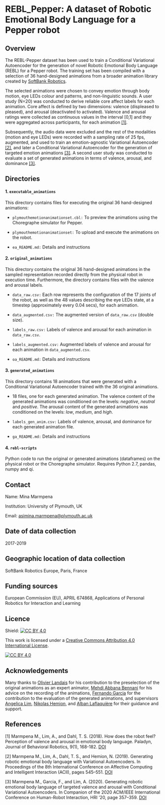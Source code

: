 # REBL_Pepper: A dataset of Robotic Emotional Body Language for a Pepper robot


## Overview

The REBL-Pepper dataset has been used to train a Conditional Variational Autoencoder 
for the generation of novel Robotic Emotional Body Language (REBL) for a Pepper
robot. The training set has been compiled with a selection of 36 hand-designed 
animations from a broader animation library created by 
[SoftBank Robotics](https://www.softbankrobotics.com).  

The selected animations were chosen to convey emotion through body motion, 
eye LEDs colour and patterns, and non-linguistic sounds. A user study (N=20) 
was conducted to derive reliable core affect labels for each animation. Core 
affect is defined by two dimensions: valence (displeased to pleased), 
and arousal (deactivated to activated). Valence and arousal ratings
were collected as continuous values in the interval [0,1] and they were aggregated 
across participants, for each animation [[1]](#1). 

Subsequently, the audio data were excluded and the rest of the modalities 
(motion and eye LEDs) were recorded with a sampling rate of 25 fps, augmented, 
and used to train an emotion-agnostic Variational Autoencoder [[2]](#2), 
and later a Conditional Variational Autoencoder for the generation of targeted 
emotion animations [[3]](#3). A second user study was conducted to evaluate a set
of generated animations in terms of valence, arousal, and dominance [[3]](#3). 




## Directories 

#### 1. ```executable_animations```

This directory contains files for executing the original 36 hand-designed 
animations:


* ```plymouthemotionanimationset.cbl:``` To preview the animations using the 
Choregraphe simulator for Pepper.

* ```plymouthemotionanimationset:``` To upload and execute the animations on the
robot.

* ```ea_README.md:``` Details and instructions


#### 2. ```original_animations```

This directory contains the original 36 hand-designed animations in the sampled
representation recorded directly from the physical robot in execution time. 
Furthermore, the directory contains files with the valence and arousal labels. 


* ```data_raw.csv:``` Each row represents the configuration of the 17 joints of 
the robot, as well as the 48 values describing the eye LEDs state, at a timestep 
(approximately every 0.04 secs), for each animation.  

* ```data_augmented.csv:``` The augmented version of ```data_raw.csv``` (double 
size).


* ```labels_raw.csv:``` Labels of valence and arousal for each animation in 
```data_raw.csv```.

* ```labels_augmented.csv:``` Augmented labels of valence and arousal for each 
animation in ```data_augmented.csv```.

* ```oa_README.md:``` Details and instructions



#### 3. ```generated_animations```
This directory contains 18 animations that were generated with a Conditional 
Variational Autoencoder trained with the 36 original animations.

* 18 files, one for each generated animation. The valence content of the 
generated animations was conditioned on the levels: _negative_, _neutral_ and 
_positive_. The arousal content of the generated animations was conditioned on 
the levels: _low_, _medium_, and _high_.

* ```labels_gen_anim.csv:``` Labels of valence, arousal, and dominance for each 
generated animation file.

* ```ga_README.md:``` Details and instructions 																												

#### 4. ```rebl-scripts```
Python code to run the original or generated animations (dataframes) on 
the physical robot or the Choregraphe simulator. Requires Python 2.7, pandas, 
numpy and qi. 																								


## Contact
Name: Mina Marmpena	

Institution: University of Plymouth, UK 

Email: asimina.marmpena@plymouth.ac.uk



## Date of data collection

2017-2019



## Geographic location of data collection

SoftBank Robotics Europe, Paris, France



## Funding sources 

European Commission (EU), APRIL 674868, Applications of Personal Robotics for 
Interaction and Learning



## Licence


Shield: [![CC BY 4.0][cc-by-shield]][cc-by]

This work is licensed under a
[Creative Commons Attribution 4.0 International License][cc-by].

[![CC BY 4.0][cc-by-image]][cc-by]

[cc-by]: http://creativecommons.org/licenses/by/4.0/
[cc-by-image]: https://i.creativecommons.org/l/by/4.0/88x31.png
[cc-by-shield]: https://img.shields.io/badge/License-CC%20BY%204.0-lightgrey.svg


## Acknowledgements

Many thanks to [Olivier Landais](http://www.stase.fr/) for his contribution to 
the preselection of the original animations as an expert animator, [Mehdi Abbana 
Bennani](https://github.com/MehdiAbbanaBennani) for his advice on the recording
of the animations, [Fernando Garcia](https://github.com/FerranGarcia) for the 
contribution to the evaluation of the generated animations, and supervisors
[Angelica Lim](https://scholar.google.com/citations?user=1jQEmPUAAAAJ&hl=en), 
[Nikolas Hemion](https://scholar.google.com/citations?user=8v_dBkgAAAAJ&hl=en), 
and [Alban Laflaquière](https://scholar.google.com/citations?user=8oiJxs0AAAAJ&hl=en)
for their guidance and support.




## References

<a id="1">[1]</a> 
Marmpena M., Lim, A., and Dahl, T. S. (2018). How does the robot feel? Perception of valence and
arousal in emotional body language. Paladyn, Journal of Behavioral Robotics, 9(1), 168-182.
[DOI](https://doi.org/10.1515/pjbr-2018-0012)

<a id="2">[2]</a> 
Marmpena M., Lim, A., Dahl, T. S., and Hemion, N. (2019). Generating robotic emotional body
language with Variational Autoencoders. In Proceedings of the 8th International Conference
on Affective Computing and Intelligent Interaction (ACII), pages 545–551.
[DOI](https://doi.org/10.1109/ACII.2019.8925459)

<a id="3">[3]</a> 
Marmpena M., Garcia, F., and Lim, A. (2020). Generating robotic emotional body language of
targeted valence and arousal with Conditional Variational Autoencoders. In Companion of
the 2020 ACM/IEEE International Conference on Human-Robot Interaction, HRI ’20, page
357–359. [DOI](https://doi.org/10.1145/3371382.3378360)



